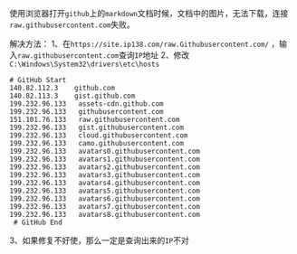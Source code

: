 使用浏览器打开`github`上的`markdown`文档时候，文档中的图片，无法下载，连接`raw.githubusercontent.com`失败。

解决方法：
1、在`https://site.ip138.com/raw.Githubusercontent.com/`
，输入`raw.githubusercontent.com`查询`IP`地址
2、修改`C:\Windows\System32\drivers\etc\hosts`
```
# GitHub Start
140.82.112.3    github.com
140.82.113.3    gist.github.com
199.232.96.133   assets-cdn.github.com
199.232.96.133   githubusercontent.com
151.101.76.133   raw.githubusercontent.com
199.232.96.133   gist.githubusercontent.com
199.232.96.133   cloud.githubusercontent.com
199.232.96.133   camo.githubusercontent.com
199.232.96.133   avatars0.githubusercontent.com
199.232.96.133   avatars1.githubusercontent.com
199.232.96.133   avatars2.githubusercontent.com
199.232.96.133   avatars3.githubusercontent.com
199.232.96.133   avatars4.githubusercontent.com
199.232.96.133   avatars5.githubusercontent.com
199.232.96.133   avatars6.githubusercontent.com
199.232.96.133   avatars7.githubusercontent.com
199.232.96.133   avatars8.githubusercontent.com
 # GitHub End
```
3、如果修复不好使，那么一定是查询出来的`IP`不对